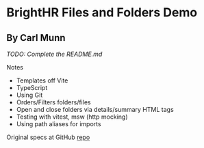 # BrightHR Files and Folders Demo

## By Carl Munn

*TODO: Complete the README.md*

Notes
- Templates off Vite
- TypeScript
- Using Git
- Orders/Filters folders/files
- Open and close folders via details/summary HTML tags
- Testing with vitest, msw (http mocking)
- Using path aliases for imports

Original specs at GitHub [repo](https://github.com/brighthr/Front-End-Tech-Tasks/blob/main/junior-and-middleweight.md)